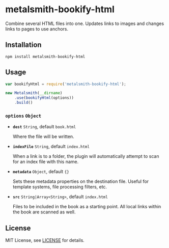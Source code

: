 # metalsmith-bookify-html

Combine several HTML files into one. Updates links to images and changes links to pages to use anchors.

## Installation

```
npm install metalsmith-bookify-html
```

## Usage

```js
var bookifyHtml = require('metalsmith-bookify-html');

new Metalsmith(__dirname)
    .use(bookifyHtml(options))
    .build()
```

### **`options`** `Object`

- **`dest`** `String`, default `book.html`

    Where the file will be written.

- **`indexFile`** `String`, default `index.html`

    When a link is to a folder, the plugin will automatically attempt to scan for an index file with this name.

- **`metadata`** `Object`, default `{}`

    Sets these metadata properties on the destination file. Useful for template systems, file processing filters, etc.

- **`src`** `String|Array<String>`, default `index.html`

    Files to be included in the book as a starting point. All local links within the book are scanned as well.

## License

MIT License, see [LICENSE](https://github.com/christophercliff/metalsmith-less/blob/master/LICENSE.md) for details.
